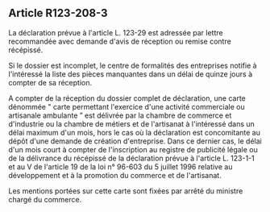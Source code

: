 Article R123-208-3
----
La déclaration prévue à l'article L. 123-29 est adressée par lettre recommandée
avec demande d'avis de réception ou remise contre récépissé.

Si le dossier est incomplet, le centre de formalités des entreprises notifie à
l'intéressé la liste des pièces manquantes dans un délai de quinze jours à
compter de sa réception.

A compter de la réception du dossier complet de déclaration, une carte dénommée
" carte permettant l'exercice d'une activité commerciale ou artisanale ambulante
” est délivrée par la chambre de commerce et d'industrie ou la chambre de
métiers et de l'artisanat à l'intéressé dans un délai maximum d'un mois, hors le
cas où la déclaration est concomitante au dépôt d'une demande de création
d'entreprise. Dans ce dernier cas, le délai d'un mois court à compter de
l'inscription au registre de publicité légale ou de la délivrance du récépissé
de la déclaration prévue à l'article L. 123-1-1 et au V de l'article 19 de la
loi n° 96-603 du 5 juillet 1996 relative au développement et à la promotion du
commerce et de l'artisanat.

Les mentions portées sur cette carte sont fixées par arrêté du ministre chargé
du commerce.

